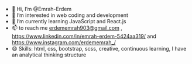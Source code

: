 - 👋 Hi, I’m @Emrah-Erdem
- 👀 I’m interested in web coding and development
- 🌱 I’m currently learning JavaScript and React.js
- 📫  to reach me erdememrah903@gmail.com , https://www.linkedin.com/in/emrah-erdem-5424aa319/ and https://www.instagram.com/erdememrah_/
- 😄 Skills: html, css, bootstrap, scss, creative, continuous learning, I have an analytical thinking structure


<!---
Emrah-Erdem/Emrah-Erdem is a ✨ special ✨ repository because its `README.md` (this file) appears on your GitHub profile.
You can click the Preview link to take a look at your changes.
--->
